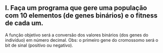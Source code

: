 

## I. Faça um programa que gere uma população com 10 elementos (de genes binários) e o fitness de cada um.
A função objetivo será a conversão dos valores
binários (dos genes do indivíduo) em número
decimal. Obs: o primeiro gene do cromossomo será
o bit de sinal (positivo ou negativo).
